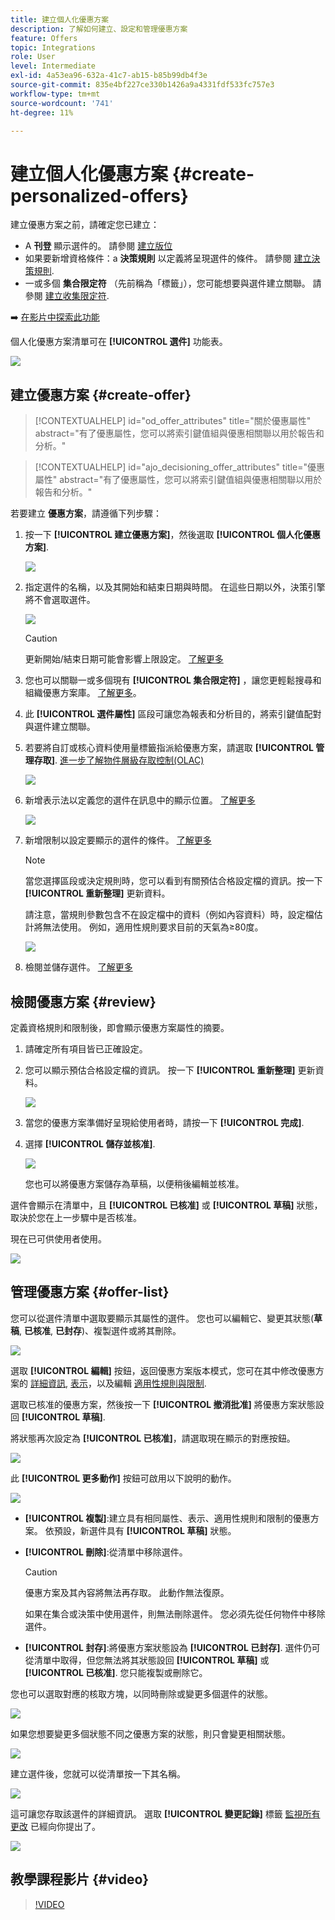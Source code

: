 ```yaml
---
title: 建立個人化優惠方案
description: 了解如何建立、設定和管理優惠方案
feature: Offers
topic: Integrations
role: User
level: Intermediate
exl-id: 4a53ea96-632a-41c7-ab15-b85b99db4f3e
source-git-commit: 835e4bf227ce330b1426a9a4331fdf533fc757e3
workflow-type: tm+mt
source-wordcount: '741'
ht-degree: 11%

---
```


# 建立個人化優惠方案 {#create-personalized-offers}

建立優惠方案之前，請確定您已建立：

* A **刊登** 顯示選件的。 請參閱 [建立版位](../offer-library/creating-placements.md)
* 如果要新增資格條件：a **決策規則** 以定義將呈現選件的條件。 請參閱 [建立決策規則](../offer-library/creating-decision-rules.md).
* 一或多個 **集合限定符** （先前稱為「標籤」），您可能想要與選件建立關聯。 請參閱 [建立收集限定符](../offer-library/creating-tags.md).

➡️ [在影片中探索此功能](#video)

個人化優惠方案清單可在 **[!UICONTROL 選件]** 功能表。

![](../assets/offers_list.png)

## 建立優惠方案 {#create-offer}

>[!CONTEXTUALHELP]
>id="od_offer_attributes"
>title="關於優惠屬性"
>abstract="有了優惠屬性，您可以將索引鍵值組與優惠相關聯以用於報告和分析。"

>[!CONTEXTUALHELP]
>id="ajo_decisioning_offer_attributes"
>title="優惠屬性"
>abstract="有了優惠屬性，您可以將索引鍵值組與優惠相關聯以用於報告和分析。"

若要建立 **優惠方案**，請遵循下列步驟：

1. 按一下 **[!UICONTROL 建立優惠方案]**，然後選取 **[!UICONTROL 個人化優惠方案]**.

   ![](../assets/create_offer.png)

1. 指定選件的名稱，以及其開始和結束日期與時間。 在這些日期以外，決策引擎將不會選取選件。

   ![](../assets/offer_details.png)

   >[!CAUTION]
   >
   >更新開始/結束日期可能會影響上限設定。 [了解更多](add-constraints.md#capping-change-date)

1. 您也可以關聯一或多個現有 **[!UICONTROL 集合限定符]** ，讓您更輕鬆搜尋和組織優惠方案庫。 [了解更多](creating-tags.md)。

1. 此 **[!UICONTROL 選件屬性]** 區段可讓您為報表和分析目的，將索引鍵值配對與選件建立關聯。

1. 若要將自訂或核心資料使用量標籤指派給優惠方案，請選取 **[!UICONTROL 管理存取]**. [進一步了解物件層級存取控制(OLAC)](../../administration/object-based-access.md)

   ![](../assets/offer_manage-access.png)

1. 新增表示法以定義您的選件在訊息中的顯示位置。 [了解更多](add-representations.md)

   ![](../assets/channel-placement.png)

1. 新增限制以設定要顯示的選件的條件。 [了解更多](add-constraints.md)

   >[!NOTE]
   >
   >當您選擇區段或決定規則時，您可以看到有關預估合格設定檔的資訊。按一下 **[!UICONTROL 重新整理]** 更新資料。
   >
   >請注意，當規則參數包含不在設定檔中的資料（例如內容資料）時，設定檔估計將無法使用。 例如，適用性規則要求目前的天氣為≥80度。

   ![](../assets/offer-constraints-example.png)

1. 檢閱並儲存選件。 [了解更多](#review)

## 檢閱優惠方案 {#review}

定義資格規則和限制後，即會顯示優惠方案屬性的摘要。

1. 請確定所有項目皆已正確設定。

1. 您可以顯示預估合格設定檔的資訊。 按一下 **[!UICONTROL 重新整理]** 更新資料。

   ![](../assets/offer-summary-estimate.png)

1. 當您的優惠方案準備好呈現給使用者時，請按一下 **[!UICONTROL 完成]**.

1. 選擇 **[!UICONTROL 儲存並核准]**.

   ![](../assets/offer_review.png)

   您也可以將優惠方案儲存為草稿，以便稍後編輯並核准。

選件會顯示在清單中，且 **[!UICONTROL 已核准]** 或 **[!UICONTROL 草稿]** 狀態，取決於您在上一步驟中是否核准。

現在已可供使用者使用。

![](../assets/offer_created.png)

## 管理優惠方案 {#offer-list}

您可以從選件清單中選取要顯示其屬性的選件。 您也可以編輯它、變更其狀態(**草稿**, **已核准**, **已封存**)、複製選件或將其刪除。

![](../assets/offer_created.png)

選取 **[!UICONTROL 編輯]** 按鈕，返回優惠方案版本模式，您可在其中修改優惠方案的 [詳細資訊](#create-offer), [表示](#representations)，以及編輯 [適用性規則與限制](#eligibility).

選取已核准的優惠方案，然後按一下 **[!UICONTROL 撤消批准]** 將優惠方案狀態設回 **[!UICONTROL 草稿]**.

將狀態再次設定為 **[!UICONTROL 已核准]**，請選取現在顯示的對應按鈕。

![](../assets/offer_approve.png)

此 **[!UICONTROL 更多動作]** 按鈕可啟用以下說明的動作。

![](../assets/offer_more-actions.png)

* **[!UICONTROL 複製]**:建立具有相同屬性、表示、適用性規則和限制的優惠方案。 依預設，新選件具有 **[!UICONTROL 草稿]** 狀態。
* **[!UICONTROL 刪除]**:從清單中移除選件。

   >[!CAUTION]
   >
   >優惠方案及其內容將無法再存取。 此動作無法復原。
   >
   >如果在集合或決策中使用選件，則無法刪除選件。 您必須先從任何物件中移除選件。

* **[!UICONTROL 封存]**:將優惠方案狀態設為 **[!UICONTROL 已封存]**. 選件仍可從清單中取得，但您無法將其狀態設回 **[!UICONTROL 草稿]** 或 **[!UICONTROL 已核准]**. 您只能複製或刪除它。

您也可以選取對應的核取方塊，以同時刪除或變更多個選件的狀態。

![](../assets/offer_multiple-selection.png)

如果您想要變更多個狀態不同之優惠方案的狀態，則只會變更相關狀態。

![](../assets/offer_change-status.png)

建立選件後，您就可以從清單按一下其名稱。

![](../assets/offer_click-name.png)

這可讓您存取該選件的詳細資訊。 選取 **[!UICONTROL 變更記錄]** 標籤 [監視所有更改](../get-started/user-interface.md#monitoring-changes) 已經向你提出了。

![](../assets/offer_information.png)

## 教學課程影片 {#video}

>[!VIDEO](https://video.tv.adobe.com/v/329375?quality=12)
